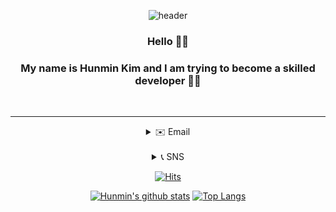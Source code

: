 <div align="center">

![header](https://capsule-render.vercel.app/api?type=waving&color=7E6ECD&height=120&section=header&text=HunMin%20Kim&fontSize=30&fontAlign=70&fontAlignY=30&fontColor=d6ace6)

</div>
  
<div align="center">
  
### Hello 👋🏼 <br> 
### My name is Hunmin Kim and I am trying to become a skilled developer 💪🏼
<br>
  
  
</div>

***

<div align="center">
<details>
  <summary>✉️ Email</summary>
  <h6> gnsals0904@naver.com <br><br> gnsals980914@gmail.com </h6>
</details>
  <br>
<details>
  <summary>📞 SNS</summary>
  <br>
  <a href="https://blog.naver.com/gnsals0904" target="_blank"><img src="https://img.shields.io/badge/Blog-03C75A?style=flat-square&logo=Naver&logoColor=white" width = 80px height = 30px/></a> &nbsp;
<a href="https://www.facebook.com/gnsals0914" target="_blank"><img src="https://img.shields.io/badge/Facebook-1877F2?style=flat-square&logo=Facebook&logoColor=white" width = 120px height = 30px/>&nbsp; </a>
<a href="https://www.instagram.com/gnsals0904" target="_blank"><img src="https://img.shields.io/badge/Instagram-E4405F?style=flat-square&logo=Instagram&logoColor=white"  width = 120px height = 30px/></a> &nbsp;

  
</div>
  
  

  
  
<div align="center">
  
[![Hits](https://hits.seeyoufarm.com/api/count/incr/badge.svg?url=https%3A%2F%2Fgithub.com%2Fgnsals0904&count_bg=%23DD246F&title_bg=%23FF8484&icon=firefoxbrowser.svg&icon_color=%23E7E7E7&title=hits&edge_flat=false)](https://github.com/gnsals0904)
  
</div>

<span align="center">
  
[![Hunmin's github stats](https://github-readme-stats.vercel.app/api?username=gnsals0904&count_private=true&show_icons=true&theme=tokyonight)](https://github.com/gnsals0904/github-readme-stats)
[![Top Langs](https://github-readme-stats.vercel.app/api/top-langs/?username=gnsals0904&layout=compact&theme=tokyonight)](https://github.com/gnsals0904/github-readme-stats)
  
</span>


<!--
**gnsals0904/gnsals0904** is a ✨ _special_ ✨ repository because its `README.md` (this file) appears on your GitHub profile.

Here are some ideas to get you started:

- 🔭 I’m currently working on ...
- 🌱 I’m currently learning ...
- 👯 I’m looking to collaborate on ...
- 🤔 I’m looking for help with ...
- 💬 Ask me about ...
- 📫 How to reach me: ...
- 😄 Pronouns: ...
- ⚡ Fun fact: ...
-->
